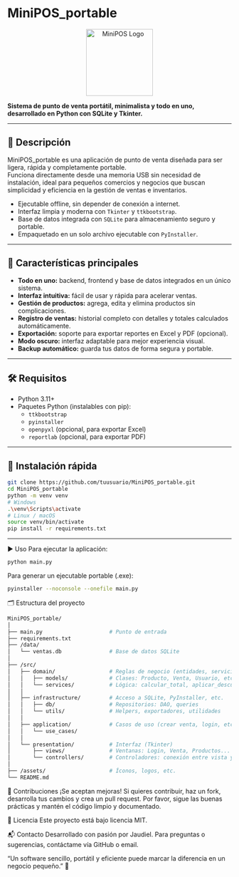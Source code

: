 # MiniPOS_portable

<p align="center">
  <img src="assets/logo.png" alt="MiniPOS Logo" width="150"/>
</p>

**Sistema de punto de venta portátil, minimalista y todo en uno, desarrollado en Python con SQLite y Tkinter.**

---

## 📌 Descripción

MiniPOS_portable es una aplicación de punto de venta diseñada para ser ligera, rápida y completamente portable.  
Funciona directamente desde una memoria USB sin necesidad de instalación, ideal para pequeños comercios y negocios que buscan simplicidad y eficiencia en la gestión de ventas e inventarios.

- Ejecutable offline, sin depender de conexión a internet.
- Interfaz limpia y moderna con `Tkinter` y `ttkbootstrap`.
- Base de datos integrada con `SQLite` para almacenamiento seguro y portable.
- Empaquetado en un solo archivo ejecutable con `PyInstaller`.

---

## 🚀 Características principales

- **Todo en uno:** backend, frontend y base de datos integrados en un único sistema.
- **Interfaz intuitiva:** fácil de usar y rápida para acelerar ventas.
- **Gestión de productos:** agrega, edita y elimina productos sin complicaciones.
- **Registro de ventas:** historial completo con detalles y totales calculados automáticamente.
- **Exportación:** soporte para exportar reportes en Excel y PDF (opcional).
- **Modo oscuro:** interfaz adaptable para mejor experiencia visual.
- **Backup automático:** guarda tus datos de forma segura y portable.

---

## 🛠️ Requisitos

- Python 3.11+
- Paquetes Python (instalables con pip):
  - `ttkbootstrap`
  - `pyinstaller`
  - `openpyxl` (opcional, para exportar Excel)
  - `reportlab` (opcional, para exportar PDF)

---

## 🧰 Instalación rápida

```bash
git clone https://github.com/tuusuario/MiniPOS_portable.git
cd MiniPOS_portable
python -m venv venv
# Windows
.\venv\Scripts\activate
# Linux / macOS
source venv/bin/activate
pip install -r requirements.txt
```

---

▶️ Uso
Para ejecutar la aplicación:

```bash
python main.py
```

Para generar un ejecutable portable (.exe):

```bash
pyinstaller --noconsole --onefile main.py
```

🗂️ Estructura del proyecto

```bash
MiniPOS_portable/
│
├── main.py                     # Punto de entrada
├── requirements.txt
├── /data/
│   └── ventas.db               # Base de datos SQLite
│
├── /src/
│   ├── domain/                 # Reglas de negocio (entidades, servicios puros)
│   │   ├── models/             # Clases: Producto, Venta, Usuario, etc.
│   │   └── services/           # Lógica: calcular_total, aplicar_descuento...
│   │
│   ├── infrastructure/         # Acceso a SQLite, PyInstaller, etc.
│   │   ├── db/                 # Repositorios: DAO, queries
│   │   └── utils/              # Helpers, exportadores, utilidades
│   │
│   ├── application/            # Casos de uso (crear venta, login, etc.)
│   │   └── use_cases/
│   │
│   └── presentation/           # Interfaz (Tkinter)
│       ├── views/              # Ventanas: Login, Venta, Productos...
│       └── controllers/        # Controladores: conexión entre vista y dominio
│
├── /assets/                    # Íconos, logos, etc.
└── README.md

```

🤝 Contribuciones
¡Se aceptan mejoras! Si quieres contribuir, haz un fork, desarrolla tus cambios y crea un pull request.
Por favor, sigue las buenas prácticas y mantén el código limpio y documentado.

📄 Licencia
Este proyecto está bajo licencia MIT.

📬 Contacto
Desarrollado con pasión por Jaudiel.
Para preguntas o sugerencias, contáctame vía GitHub o email.

“Un software sencillo, portátil y eficiente puede marcar la diferencia en un negocio pequeño.” 🚀
